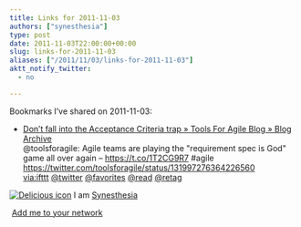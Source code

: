 ```yaml
---
title: Links for 2011-11-03
authors: ["synesthesia"]
type: post
date: 2011-11-03T22:00:00+00:00
slug: links-for-2011-11-03 
aliases: ["/2011/11/03/links-for-2011-11-03"]
aktt_notify_twitter:
  - no

---
```

Bookmarks I&#8217;ve shared on 2011-11-03:

  * [Don&rsquo;t fall into the Acceptance Criteria trap &raquo; Tools For Agile Blog &raquo; Blog Archive][1]  
    @toolsforagile: Agile teams are playing the "requirement spec is God" game all over again &#8211; https://t.co/1T2CG9R7 #agile https://twitter.com/toolsforagile/status/131997276364226560  
    [via:ifttt][2]  [@twitter][3]  [@favorites][4]  [@read][5]  [@retag][6] 

<p class="deliciouslink">
  <a href="https://del.icio.us/synesthesia" title="See all my bookmarks on del.icio.us"><img src="https://www.synesthesia.co.uk/images/deliciousicon.jpg" alt="Delicious icon" /></a>&nbsp;I am <a href="https://del.icio.us/synesthesia" title="See all my bookmarks on del.icio.us">Synesthesia</a>
</p>

<p class="deliciouslink">
  <a href="https://del.icio.us/network?add=synesthesia" title="Add me to your del.icio.us network"><img src="https://www.synesthesia.co.uk/images/add.gif" alt="" /></a>&nbsp;<a href="https://del.icio.us/network?add=synesthesia" title="Add me to your del.icio.us network">Add me to your network</a>
</p>

 [1]: https://toolsforagile.com/blog/archives/865/dont-fall-into-the-acceptance-criteria-trap
 [2]: https://www.delicious.com/synesthesia/via%3Aifttt
 [3]: https://www.delicious.com/synesthesia/+%40twitter
 [4]: https://www.delicious.com/synesthesia/+%40favorites
 [5]: https://www.delicious.com/synesthesia/+%40read
 [6]: https://www.delicious.com/synesthesia/+%40retag